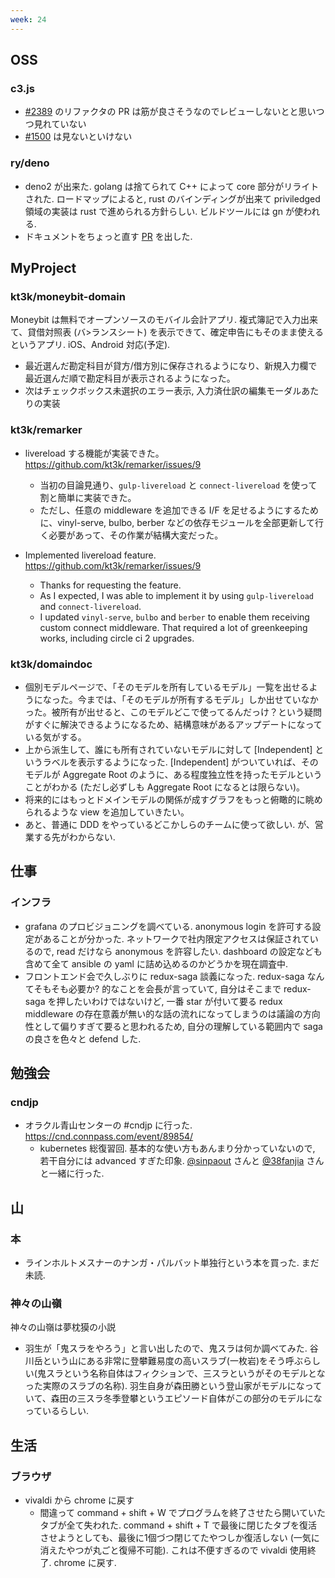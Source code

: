 ```yaml
---
week: 24
---
```


## OSS

### c3.js

- [#2389](https://github.com/c3js/c3/pull/2389) のリファクタの PR は筋が良さそうなのでレビューしないとと思いつつ見れていない
- [#1500](https://github.com/c3js/c3/pull/1500) は見ないといけない

### ry/deno

- deno2 が出来た. golang は捨てられて C++ によって core 部分がリライトされた. ロードマップによると, rust のバインディングが出来て priviledged 領域の実装は rust で進められる方針らしい. ビルドツールには gn が使われる.
- ドキュメントをちょっと直す [PR](https://github.com/ry/deno/pull/263) を出した.

## MyProject

### kt3k/moneybit-domain

Moneybit は無料でオープンソースのモバイル会計アプリ. 複式簿記で入力出来て、貸借対照表 (バ>ランスシート) を表示できて、確定申告にもそのまま使えるというアプリ. iOS、Android 対応(予定).

- 最近選んだ勘定科目が貸方/借方別に保存されるようになり、新規入力欄で最近選んだ順で勘定科目が表示されるようになった。
- 次はチェックボックス未選択のエラー表示, 入力済仕訳の編集モーダルあたりの実装

### kt3k/remarker

- livereload する機能が実装できた。 https://github.com/kt3k/remarker/issues/9
  - 当初の目論見通り、`gulp-livereload` と `connect-livereload` を使って割と簡単に実装できた。
  - ただし、任意の middleware を追加できる I/F を足せるようにするために、vinyl-serve, bulbo, berber などの依存モジュールを全部更新して行く必要があって、その作業が結構大変だった。

- Implemented livereload feature. https://github.com/kt3k/remarker/issues/9
  - Thanks for requesting the feature.
  - As I expected, I was able to implement it by using `gulp-livereload` and `connect-livereload`.
  - I updated `vinyl-serve`, `bulbo` and `berber` to enable them receiving custom connect middleware. That required a lot of greenkeeping works, including circle ci 2 upgrades.

### kt3k/domaindoc

- 個別モデルページで、「そのモデルを所有しているモデル」一覧を出せるようになった。今までは、「そのモデルが所有するモデル」しか出せていなかった。被所有が出せると、このモデルどこで使ってるんだっけ？という疑問がすぐに解決できるようになるため、結構意味があるアップデートになっている気がする。
- 上から派生して、誰にも所有されていないモデルに対して [Independent] というラベルを表示するようになった. [Independent] がついていれば、そのモデルが Aggregate Root のように、ある程度独立性を持ったモデルということがわかる (ただし必ずしも Aggregate Root になるとは限らない)。
- 将来的にはもっとドメインモデルの関係が成すグラフをもっと俯瞰的に眺められるような view を追加していきたい。
- あと、普通に DDD をやっているどこかしらのチームに使って欲しい. が、営業する先がわからない.

## 仕事

### インフラ

- grafana のプロビジョニングを調べている. anonymous login を許可する設定があることが分かった. ネットワークで社内限定アクセスは保証されているので, read だけなら anonymous を許容したい. dashboard の設定なども含めて全て ansible の yaml に詰め込めるのかどうかを現在調査中.
- フロントエンド会で久しぶりに redux-saga 談義になった. redux-saga なんてそもそも必要か? 的なことを会長が言っていて, 自分はそこまで redux-saga を押したいわけではないけど, 一番 star が付いて要る redux middleware の存在意義が無い的な話の流れになってしまうのは議論の方向性として偏りすぎて要ると思われるため, 自分の理解している範囲内で saga の良さを色々と defend した.

## 勉強会

### cndjp

- オラクル青山センターの #cndjp に行った. https://cnd.connpass.com/event/89854/
  - kubernetes 総復習回. 基本的な使い方もあんまり分かっていないので, 若干自分には advanced すぎた印象. [@sinpaout](https://github.com/sinpaout) さんと [@38fanjia](https://github.com/38fanjia) さんと一緒に行った.

## 山

### 本

- ラインホルトメスナーのナンガ・パルバット単独行という本を買った. まだ未読.

### 神々の山嶺

神々の山嶺は夢枕獏の小説

- 羽生が「鬼スラをやろう」と言い出したので、鬼スラは何か調べてみた. 谷川岳という山にある非常に登攀難易度の高いスラブ(一枚岩)をそう呼ぶらしい(鬼スラという名称自体はフィクションで、三スラというがそのモデルとなった実際のスラブの名称). 羽生自身が森田勝という登山家がモデルになっていて、森田の三スラ冬季登攀というエピソード自体がこの部分のモデルになっているらしい.

## 生活

### ブラウザ

- vivaldi から chrome に戻す
  - 間違って command + shift + W でプログラムを終了させたら開いていたタブが全て失われた. command + shift + T で最後に閉じたタブを復活させようとしても、最後に1個づつ閉じてたやつしか復活しない (一気に消えたやつが丸ごと復帰不可能). これは不便すぎるので vivaldi 使用終了. chrome に戻す.
